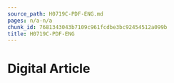 ```yaml
---
source_path: H0719C-PDF-ENG.md
pages: n/a-n/a
chunk_id: 7681343043b7109c961fcdbe3bc92454512a099b
title: H0719C-PDF-ENG
---
```

# Digital Article
